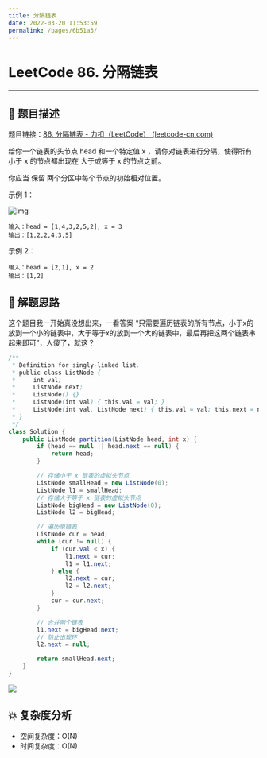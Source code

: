 ```yaml
---
title: 分隔链表
date: 2022-03-20 11:53:59
permalink: /pages/6b51a3/
---
```

# LeetCode 86. 分隔链表

---

## 📃 题目描述

题目链接：[86. 分隔链表 - 力扣（LeetCode） (leetcode-cn.com)](https://leetcode-cn.com/problems/partition-list/)

给你一个链表的头节点 head 和一个特定值 x ，请你对链表进行分隔，使得所有 小于 x 的节点都出现在 大于或等于 x 的节点之前。

你应当 保留 两个分区中每个节点的初始相对位置。

示例 1：

![img](https://assets.leetcode.com/uploads/2021/01/04/partition.jpg)

```
输入：head = [1,4,3,2,5,2], x = 3
输出：[1,2,2,4,3,5]
```

示例 2：

```
输入：head = [2,1], x = 2
输出：[1,2]
```

## 🔔 解题思路

这个题目我一开始真没想出来，一看答案 “只需要遍历链表的所有节点，小于x的放到一个小的链表中，大于等于x的放到一个大的链表中，最后再把这两个链表串起来即可”，人傻了，就这？

```java
/**
 * Definition for singly-linked list.
 * public class ListNode {
 *     int val;
 *     ListNode next;
 *     ListNode() {}
 *     ListNode(int val) { this.val = val; }
 *     ListNode(int val, ListNode next) { this.val = val; this.next = next; }
 * }
 */
class Solution {
    public ListNode partition(ListNode head, int x) {
        if (head == null || head.next == null) {
            return head;
        }

        // 存储小于 x 链表的虚拟头节点
        ListNode smallHead = new ListNode(0);
        ListNode l1 = smallHead;
        // 存储大于等于 x 链表的虚拟头节点
        ListNode bigHead = new ListNode(0);
        ListNode l2 = bigHead;

        // 遍历原链表
        ListNode cur = head;
        while (cur != null) {
            if (cur.val < x) {
                l1.next = cur;
                l1 = l1.next;
            } else {
                l2.next = cur;
                l2 = l2.next;
            }
            cur = cur.next;
        }

        // 合并两个链表
        l1.next = bigHead.next;
        // 防止出现环
        l2.next = null;

        return smallHead.next;
    }
}
```

![](https://gitee.com/veal98/images/raw/master/img/20211021164735.png)

## 💥 复杂度分析

- 空间复杂度：O(N)
- 时间复杂度：O(N)


